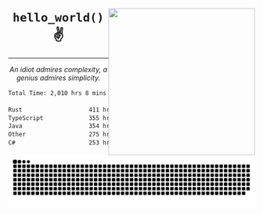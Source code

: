 <div text-align="center">
    <img src="https://i.imgur.com/h1q15Kt.gife" align="right" width="299" height="299">
    <h1 align="center"><code>hello_world()</code> ✌️</h1>
    <hr>
    <p align="center"><i>An idiot admires complexity, a genius admires simplicity.</i></p>
</div>

<!--START_SECTION:waka-->

```txt
Total Time: 2,010 hrs 8 mins

Rust                   411 hrs 14 mins ████▒░░░░░░░░░░░░░░░░░░░░   17.99 %
TypeScript             355 hrs 51 mins ████░░░░░░░░░░░░░░░░░░░░░   15.57 %
Java                   354 hrs 1 min   ████░░░░░░░░░░░░░░░░░░░░░   15.49 %
Other                  275 hrs 15 mins ███░░░░░░░░░░░░░░░░░░░░░░   12.04 %
C#                     253 hrs 12 mins ██▓░░░░░░░░░░░░░░░░░░░░░░   11.08 %
```

<!--END_SECTION:waka-->

<picture>
  <source media="(prefers-color-scheme: dark)" srcset="https://raw.githubusercontent.com/Somfic/Somfic/main/github-contribution-grid-snake-dark.svg">
  <source media="(prefers-color-scheme: light)" srcset="https://raw.githubusercontent.com/Somfic/Somfic/main/github-contribution-grid-snake.svg">
  <img alt="github contribution grid snake animation" src="https://raw.githubusercontent.com/Somfic/Somfic/main/github-contribution-grid-snake.svg">
</picture>
